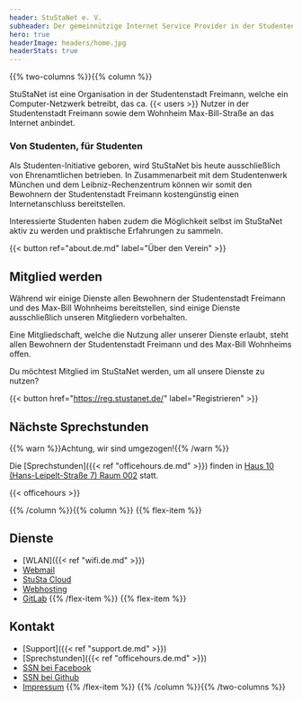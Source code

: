 ```yaml
---
header: StuStaNet e. V.
subheader: Der gemeinnützige Internet Service Provider in der Studentenstadt Freimann
hero: true
headerImage: headers/home.jpg
headerStats: true
---
```


{{% two-columns %}}{{% column %}}

StuStaNet ist eine Organisation in der Studentenstadt Freimann, welche ein Computer-Netzwerk betreibt, das ca. {{< users >}} Nutzer in der Studentenstadt Freimann sowie dem Wohnheim Max-Bill-Straße an das Internet anbindet.

### Von Studenten, für Studenten

Als Studenten-Initiative geboren, wird StuStaNet bis heute ausschließlich von Ehrenamtlichen betrieben. In Zusammenarbeit mit dem Studentenwerk München und dem Leibniz-Rechenzentrum können wir somit den Bewohnern der Studentenstadt Freimann kostengünstig einen Internetanschluss bereitstellen.

Interessierte Studenten haben zudem die Möglichkeit selbst im StuStaNet aktiv zu werden und praktische Erfahrungen zu sammeln.

{{< button ref="about.de.md" label="Über den Verein" >}}


## Mitglied werden

Während wir einige Dienste allen Bewohnern der Studentenstadt Freimann und des Max-Bill Wohnheims bereitstellen, sind einige Dienste ausschließlich unseren Mitgliedern vorbehalten.

Eine Mitgliedschaft, welche die Nutzung aller unserer Dienste erlaubt, steht allen Bewohnern der Studentenstadt Freimann und des Max-Bill Wohnheims offen.


Du möchtest Mitglied im StuStaNet werden, um all unsere Dienste zu nutzen?

{{< button href="https://reg.stustanet.de/" label="Registrieren" >}}


## Nächste Sprechstunden
{{% warn %}}Achtung, wir sind umgezogen!{{% /warn %}}

Die [Sprechstunden]({{< ref "officehours.de.md" >}}) finden in [Haus 10 (Hans-Leipelt-Straße 7) Raum 002](https://maps.google.com/maps?cid=3018882636502329665) statt.

{{< officehours >}}


{{% /column %}}{{% column %}}
{{% flex-item %}}
<!-- Beide Listen sollten gleich viele Einträge haben, damit die Spalten (auf kleinen Displays nebeneinander) gleich lang sind -->
## Dienste
* <i class="fa fa-wifi" aria-hidden="true"></i> [WLAN]({{< ref "wifi.de.md" >}})
* <i class="fa fa-envelope" aria-hidden="true"></i> [Webmail](https://webmail.stusta.de/)
* <i class="fa fa-cloud" aria-hidden="true"></i> [StuSta Cloud](https://cloud.stusta.de/)
* <i class="fa fa-hdd-o" aria-hidden="true"></i> [Webhosting](https://home.stusta.de/)
* <i class="fa fa-gitlab" aria-hidden="true"></i> [GitLab](https://gitlab.stusta.de/)
{{% /flex-item %}}
{{% flex-item %}}
## Kontakt
* <i class="fa fa-medkit" aria-hidden="true"></i> [Support]({{< ref "support.de.md" >}})
* <i class="fa fa-users" aria-hidden="true"></i> [Sprechstunden]({{< ref "officehours.de.md" >}})
* <i class="fa fa-facebook-official" aria-hidden="true"></i> [SSN bei Facebook](https://www.facebook.com/stustanet/)
* <i class="fa fa-github" aria-hidden="true"></i> [SSN bei Github](https://github.com/stustanet/)
* <i class="fa fa-comments" aria-hidden="true"></i> [Impressum](/impressum)
{{% /flex-item %}}
{{% /column %}}{{% /two-columns %}}
